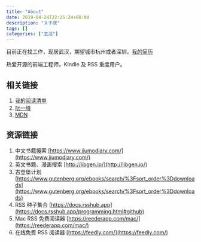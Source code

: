 ```yaml
---
title: "About"
date: 2019-04-24T22:25:24+08:00
description: "关于我"
tags: []
categories: ["生活"]
---
```


目前正在找工作，现居武汉，期望城市杭州或者深圳，[我的简历](https://nusr.github.io/前端开发_徐琦_2年.pdf)

热爱开源的前端工程师，Kindle 及 RSS 重度用户。

## 相关链接

1. [我的阅读清单](https://github.com/nusr/reading-list)
1. [阮一峰](http://www.ruanyifeng.com/blog/)
1. [MDN](https://developer.mozilla.org)

## 资源链接

1. 中文书籍搜索 [https://www.jiumodiary.com/](https://www.jiumodiary.com/)
1. 英文书籍、漫画搜索 [http://libgen.io/](http://libgen.io/)
1. 古登堡计划 [https://www.gutenberg.org/ebooks/search/%3Fsort_order%3Ddownloads](https://www.gutenberg.org/ebooks/search/%3Fsort_order%3Ddownloads)
1. RSS 种子集合 [https://docs.rsshub.app](https://docs.rsshub.app/programming.html#github)
1. Mac RSS 免费阅读器 [https://reederapp.com/mac/](https://reederapp.com/mac/)
1. 在线免费 RSS 阅读器 [https://feedly.com/](https://feedly.com/)
